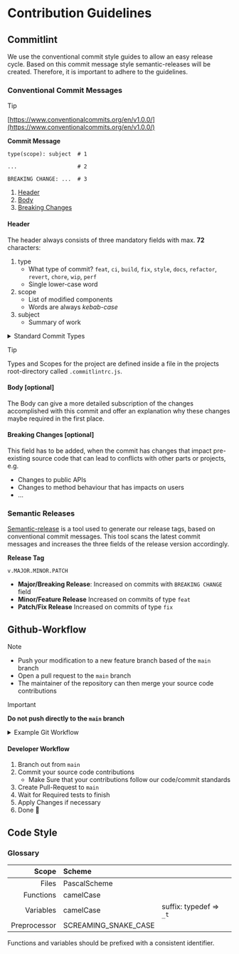 # Contribution Guidelines

## Commitlint

We use the conventional commit style guides to allow an easy release cycle.
Based on this commit message style semantic-releases will be created.
Therefore, it is important to adhere to the guidelines.

### Conventional Commit Messages

> [!TIP]
> [https://www.conventionalcommits.org/en/v1.0.0/](https://www.conventionalcommits.org/en/v1.0.0/)

**Commit Message**

```text
type(scope): subject  # 1

...                   # 2

BREAKING CHANGE: ...  # 3
```

1. [Header](#commit_header)
2. [Body](#commit_body)
3. [Breaking Changes](#commit_breaking_changes)

#### Header

The header always consists of three mandatory fields with max. **72** characters:

1. type
    * What type of commit? `feat`, `ci`, `build`, `fix`, `style`, `docs`, `refactor`, `revert`, `chore`, `wip`, `perf`
    * Single lower-case word
2. scope
    * List of modified components
    * Words are always _kebab-case_
3. subject
    * Summary of work

<details>
<summary>Standard Commit Types</summary>

|     Type | Description                                           |
|---------:|:------------------------------------------------------|
|     feat | new feature added                                     |
|    style | apply code style changes                              |
|    build | apply changes to build scripts (CMake, Gradle, Bazel) |
|       ci | apply changes to workflows                            |
|      fix | fix bugs with adding features                         |
|     docs | add documentation                                     |
| refactor | apply code refactorings                               |
|   revert | undo earlier code changes                             |
|    chore | remove old/unused code fragments/files                |

</details>

> [!TIP]
> Types and Scopes for the project are defined inside a file in the projects root-directory called `.commitlintrc.js`.

#### Body [optional]

The Body can give a more detailed subscription of the changes accomplished with this commit and offer an explanation
why these changes maybe required in the first place.

#### Breaking Changes [optional]

This field has to be added, when the commit has changes that impact pre-existing source code that can lead to
conflicts with other parts or projects, e.g.

* Changes to public APIs
* Changes to method behaviour that has impacts on users
* ...

### Semantic Releases

[Semantic-release](https://semantic-release.gitbook.io/semantic-release) is a tool used to generate our release tags,
based on conventional commit messages.
This tool scans the latest commit messages and increases the three fields of the release version accordingly.

**Release Tag**

```text
v.MAJOR.MINOR.PATCH
```

* **Major/Breaking Release**: Increased on commits with `BREAKING CHANGE` field
* **Minor/Feature Release**  Increased on commits of type `feat`
* **Patch/Fix Release** Increased on commits of type `fix`

## Github-Workflow

> [!NOTE]
> * Push your modification to a new feature branch based of the `main` branch
> * Open a pull request to the `main` branch
> * The maintainer of the repository can then merge your source code contributions

> [!IMPORTANT]
> **Do not push directly to the `main` branch**

<details>
<summary>Example Git Workflow</summary>

```mermaid
gitGraph
    commit dataId: "INIT"
    branch xxx-feature
    commit dataId: "feat(xxx): ..."
    checkout main
    branch yyy-feature
    commit dataId: "feat(yyy): ..."
    checkout xxx-feature
    commit dataId: "refactor(xxx): ..."
    checkout main
    merge xxx-feature dataId: "merge(xxx): ..." tag: "v0.0.1"
    checkout yyy-feature
    checkout main
    merge yyy-feature dataId: "merge(yyy): ..." tag: "v0.1.0"
```

</details>

#### Developer Workflow

1. Branch out from `main`
2. Commit your source code contributions
    * Make Sure that your contributions follow our code/commit standards
3. Create Pull-Request to `main`
4. Wait for Required tests to finish
5. Apply Changes if necessary
6. Done 🎉

## Code Style

### Glossary

|        Scope | Scheme               |                            |
|-------------:|:---------------------|:---------------------------|
|        Files | PascalScheme         |                            |
|    Functions | camelCase            |                            |
|    Variables | camelCase            | suffix: typedef =&gt; `_t` |
| Preprocessor | SCREAMING_SNAKE_CASE |                            |

Functions and variables should be prefixed with a consistent identifier.

